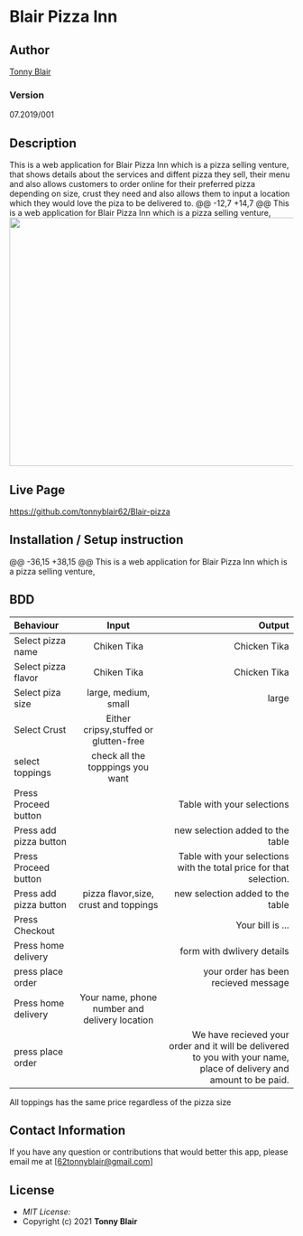 # Blair Pizza Inn

## Author

[Tonny Blair](https://github.com/tonnyblair62/Blair-pizza)

### Version
07.2019/001

## Description

This is a web application for Blair Pizza Inn which is a pizza selling venture, that shows details about the services and diffent pizza they sell, their menu and also allows customers to order online for their preferred pizza depending on size, crust they need and also allows them to input a location which they would love the piza to be delivered to. 
@@ -12,7 +14,7 @@ This is a web application for Blair Pizza Inn which is a pizza selling venture,
<img src="https://raw.githubuser.com/tonnyblair62/Blair-pizza/master/images/pizzashop.png" width="900px" height="440px">

## Live Page 
<!-- https://github.com/tonnyblair62/Blair-pizza  -->
https://github.com/tonnyblair62/Blair-pizza


## Installation / Setup instruction
@@ -36,15 +38,15 @@ This is a web application for Blair Pizza Inn which is a pizza selling venture,
## BDD
| Behaviour      | Input        | Output       |
| :------------- | :----------: | -----------: |
|  Select pizza name  |   Chiken Tika |   Chicken Tika   |
|  Select pizza flavor  |   Chiken Tika |   Chicken Tika   |
| Select piza size  | large, medium, small |  large  |
| Select Crust   |  Either cripsy,stuffed or glutten-free  |     |
| select toppings  |  check all the topppings you want     |     |
| Press Proceed button |     | Table with your selections |
| Press add pizza button |     | new selection added to the table|
| Press Proceed button |     | Table with your selections with the total price for that selection.|
| Press add pizza button | pizza flavor,size, crust and toppings   | new selection added to the table|
| Press Checkout |     | Your bill is ...  |
| Press home delivery |     | form with dwlivery details |
| press place order| | your order has been recieved message|
| Press home delivery | Your name, phone number and delivery location     |  |
| press place order| | We have recieved your order and it will be delivered to you with your name, place of delivery and amount to be paid.|
 All toppings has the same price regardless of the pizza size
## Contact Information 
If you have any question or contributions that would better this app, please email me at [62tonnyblair@gmail.com]
## License
* *MIT License:*
* Copyright (c) 2021 **Tonny Blair**
